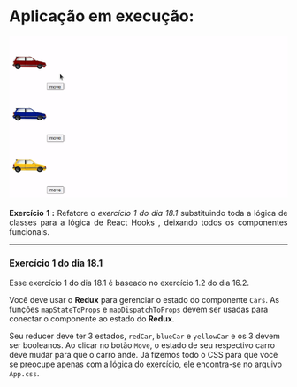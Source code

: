 # Aplicação em execução:
<img src="./animation.gif">

<p align="justify">
<strong>Exercício 1 :</strong> Refatore o <i >exercício 1 do dia 18.1</i> substituindo toda a lógica de classes para a lógica de React Hooks , deixando todos os componentes funcionais.
</p>

---

### Exercício 1 do dia 18.1

Esse exercício 1 do dia 18.1 é baseado no exercício 1.2 do dia 16.2.

Você deve usar o **Redux** para gerenciar o estado do componente `Cars`. As funções `mapStateToProps` e `mapDispatchToProps` devem ser usadas para conectar o componente ao estado do **Redux**.

Seu reducer deve ter 3 estados, `redCar`, `blueCar` e `yellowCar` e os 3 devem ser booleanos. Ao clicar no botão `Move`, o estado de seu respectivo carro deve mudar para que o carro ande. Já fizemos todo o CSS para que você se preocupe apenas com a lógica do exercício, ele encontra-se no arquivo `App.css`.
